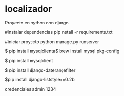 # localizador
Proyecto en python con django

#instalar dependencias
pip install -r requirements.txt

#iniciar proyecto
python manage.py runserver

$ pip install mysqlclienta$ brew install mysql pkg-config


$ pip install mysqlclient


$ pip install django-daterangefilter


$pip install django-liststyle==0.2b

credenciales
admin
1234
